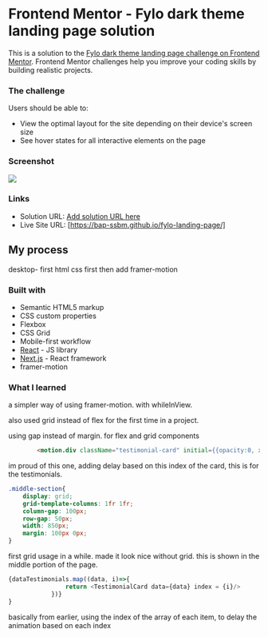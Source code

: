 # Frontend Mentor - Fylo dark theme landing page solution

This is a solution to the [Fylo dark theme landing page challenge on Frontend Mentor](https://www.frontendmentor.io/challenges/fylo-dark-theme-landing-page-5ca5f2d21e82137ec91a50fd). Frontend Mentor challenges help you improve your coding skills by building realistic projects. 



### The challenge

Users should be able to:

- View the optimal layout for the site depending on their device's screen size
- See hover states for all interactive elements on the page

### Screenshot

![](https://prnt.sc/A4knzqWgN5cg)

### Links

- Solution URL: [Add solution URL here](https://your-solution-url.com)
- Live Site URL: [https://bap-ssbm.github.io/fylo-landing-page/]

## My process

desktop- first html css first then add framer-motion

### Built with

- Semantic HTML5 markup
- CSS custom properties
- Flexbox
- CSS Grid
- Mobile-first workflow
- [React](https://reactjs.org/) - JS library
- [Next.js](https://nextjs.org/) - React framework
- framer-motion


### What I learned

a simpler way of using framer-motion. with whileInView.

also used grid instead of flex for the first time in a project.

using gap instead of margin. for flex and grid components


```html
        <motion.div className="testimonial-card" initial={{opacity:0, x:"-50%"}} whileInView={{opacity:1, x:0}} transition={{ delay: index+0.5 ,duration: 1, ease: 'easeInOut'}} viewport={{ once: true }}>
```
im proud of this one, adding delay based on this index of the card, this is for the testimonials.
```css
.middle-section{
    display: grid;
    grid-template-columns: 1fr 1fr;
    column-gap: 100px;
    row-gap: 50px;
    width: 850px;
    margin: 100px 0px;
}
```
first grid usage in a while. made it look nice without grid. this is shown in the middle portion of the page.
```js
{dataTestimonials.map((data, i)=>{
                return <TestimonialCard data={data} index = {i}/>
            })}
}
```

basically from earlier, using the index of the array of each item, to delay the animation based on each index
